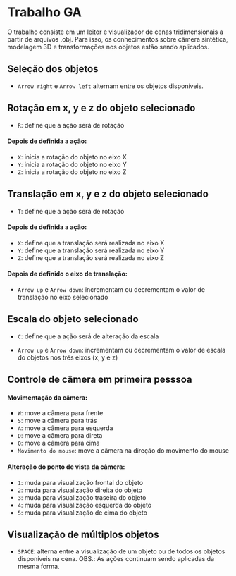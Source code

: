# Trabalho GA

O trabalho consiste em um leitor e visualizador de cenas tridimensionais a partir de arquivos .obj. Para isso, os conhecimentos sobre câmera sintética, modelagem 3D e transformações nos objetos estão sendo aplicados.

## Seleção dos objetos

- `Arrow right` e `Arrow left` alternam entre os objetos disponíveis.

## Rotação em x, y e z do objeto selecionado

- `R`: define que a ação será de rotação

#### Depois de definida a ação:

- `X`: inicia a rotação do objeto no eixo X
- `Y`: inicia a rotação do objeto no eixo Y
- `Z`: inicia a rotação do objeto no eixo Z

## Translação em x, y e z do objeto selecionado

- `T`: define que a ação será de rotação

#### Depois de definida a ação:

- `X`: define que a translação será realizada no eixo X
- `Y`: define que a translação será realizada no eixo Y
- `Z`: define que a translação será realizada no eixo Z

#### Depois de definido o eixo de translação:

- `Arrow up` e `Arrow down`: incrementam ou decrementam o valor de translação no eixo selecionado

## Escala do objeto selecionado

- `C`: define que a ação será de alteração da escala

- `Arrow up` e `Arrow down`: incrementam ou decrementam o valor de escala do objetos nos três eixos (x, y e z)

## Controle de câmera em primeira pesssoa

#### Movimentação da câmera:

- `W`: move a câmera para frente
- `S`: move a câmera para trás
- `A`: move a câmera para esquerda
- `D`: move a câmera para direta
- `Q`: move a câmera para cima
- `Movimento do mouse`: move a câmera na direção do movimento do mouse

#### Alteração do ponto de vista da câmera:

- `1`: muda para visualização frontal do objeto
- `2`: muda para visualização direita do objeto
- `3`: muda para visualização traseira do objeto
- `4`: muda para visualização esquerda do objeto
- `5`: muda para visualização de cima do objeto

## Visualização de múltiplos objetos

- `SPACE`: alterna entre a visualização de um objeto ou de todos os objetos disponíveis na cena.
OBS.: As ações continuam sendo aplicadas da mesma forma.